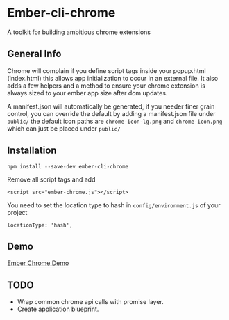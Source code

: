 # Ember-cli-chrome

A toolkit for building ambitious chrome extensions


## General Info
Chrome will complain if you define script tags inside your popup.html (index.html) this allows app initialization to occur in an external file. It also adds a few helpers and a method to ensure your chrome extension is always sized to your ember app size after dom updates.


A manifest.json will automatically be generated, if you needer finer grain control, you can override the default by adding a manifest.json file under `public/` the default icon paths are `chrome-icon-lg.png` and `chrome-icon.png` which can just be placed under `public/`


## Installation
`npm install --save-dev ember-cli-chrome`

Remove all script tags and add

`<script src="ember-chrome.js"></script>`

You need to set the location type to hash in `config/environment.js` of your project

`locationType: 'hash',`


## Demo

[Ember Chrome Demo](https://github.com/j-mcnally/ember-chrome-demo)



## TODO

- Wrap common chrome api calls with promise layer.
- Create application blueprint.